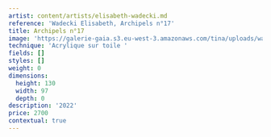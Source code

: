 ```yaml
---
artist: content/artists/elisabeth-wadecki.md
reference: 'Wadecki Elisabeth, Archipels n°17'
title: Archipels n°17
image: 'https://galerie-gaia.s3.eu-west-3.amazonaws.com/tina/uploads/wadecki-elisabeth/Galerie.Gaia.Wadecki.Archipel n17.jpg'
technique: 'Acrylique sur toile '
fields: []
styles: []
weight: 0
dimensions:
  height: 130
  width: 97
  depth: 0
description: '2022'
price: 2700
contextual: true
---
```


